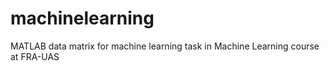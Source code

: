 # machinelearning
MATLAB data matrix for machine learning task in Machine Learning course at FRA-UAS

